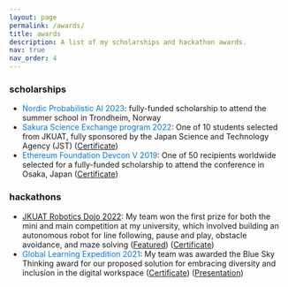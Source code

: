 ```yaml
---
layout: page
permalink: /awards/
title: awards
description: A list of my scholarships and hackathon awards.
nav: true
nav_order: 4
---
```


### scholarships
- <span style="color:#0076df;">Nordic Probabilistic AI 2023</span>: fully-funded scholarship to attend the summer school in Trondheim, Norway
- <span style="color:#0076df;">Sakura Science Exchange program 2022</span>: One of 10 students selected from JKUAT, fully sponsored by the Japan Science and Technology Agency (JST) ([Certificate](https://drive.google.com/file/d/1beFyOtoibYtU5rF_NfTf79YncPfjbSvH/view?usp=drive_link))
- <span style="color:#0076df;">Ethereum Foundation Devcon V 2019</span>: One of 50 recipients worldwide selected for a fully-funded scholarship to attend the conference in Osaka, Japan ([Certificate](https://drive.google.com/file/d/1KPMwzv38DcBdLyJQJ_r53Ryt76my1o3j/view?usp=sharing))

### hackathons
- <span style="color:#0076df;">[JKUAT Robotics Dojo 2022](https://roboticsdojo.github.io/competition2022.html)</span>: My team won the first prize for both the mini and main competition at my university, which involved building an autonomous robot for line following, pause and play, obstacle avoidance, and maze solving ([Featured](https://www.jkuat.ac.ke/harnessing-students-innovation-in-robotics-engineering/)) ([Certificate](https://drive.google.com/file/d/1RxXGg8-l2kkHAoRkP5_Flsrh_vUjBppD/view?usp=sharing))
- <span style="color:#0076df;">Global Learning Expedition 2021</span>: My team was awarded the Blue Sky Thinking award for our proposed solution for embracing diversity and inclusion in the digital workspace ([Certificate](https://drive.google.com/file/d/1Ru8F_yEoXwfT3k4CMCYjUsiE_7ceGxXr/view?usp=sharing)) ([Presentation](https://docs.google.com/presentation/d/1D0xeMncxtlDvI_Izn32GQysFcNsbE5YhLSY1r1WusWo/edit?usp=sharing))